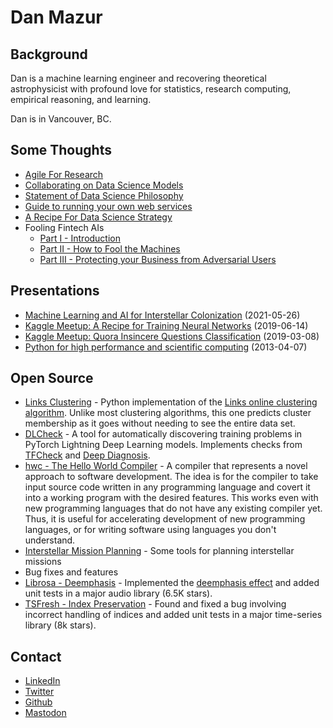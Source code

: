 # Dan Mazur

## Background

Dan is a machine learning engineer and recovering theoretical astrophysicist with profound love for statistics, research computing, empirical reasoning, and learning. 

Dan is in Vancouver, BC.

## Some Thoughts

* [Agile For Research](agile_research.md)
* [Collaborating on Data Science Models](modeling_collaboration.md)
* [Statement of Data Science Philosophy](philosophy.md)
* [Guide to running your own web services](running_webservices.md)
* [A Recipe For Data Science Strategy](strategy_recipe.md)
* Fooling Fintech AIs
  * [Part I - Introduction](https://medium.com/grow-blog/fooling-fintech-ais-945db04a5e51)
  * [Part II - How to Fool the Machines](https://medium.com/grow-blog/part-2-how-to-fool-the-machines-2cb0a3914eb0)
  * [Part III - Protecting your Business from Adversarial Users](https://medium.com/grow-blog/fooling-fintech-ais-part-3-protecting-your-business-from-adversarial-users-5c56a91b78c9)

## Presentations

* [Machine Learning and AI for Interstellar Colonization](https://www.youtube.com/watch?v=0d-eM2FToZg&t=3084s) (2021-05-26)
* [Kaggle Meetup: A Recipe for Training Neural Networks](https://www.youtube.com/watch?v=qajDVYLfeVg) (2019-06-14)
* [Kaggle Meetup: Quora Insincere Questions Classification](https://www.youtube.com/watch?v=l7ZmviwSnXw) (2019-03-08)
* [Python for high performance and scientific computing](https://www.youtube.com/watch?v=k_Z8REQo3Ks) (2013-04-07)

## Open Source
* [Links Clustering](https://github.com/QEDan/links_clustering) - Python implementation of the [Links online clustering algorithm](https://arxiv.org/abs/1801.10123). Unlike most clustering algorithms, this one predicts cluster membership as it goes without needing to see the entire data set.
* [DLCheck](https://github.com/QEDan/DLCheck) - A tool for automatically discovering training problems in PyTorch Lightning Deep Learning models. Implements checks from [TFCheck](https://arxiv.org/abs/1909.02562) and [Deep Diagnosis](https://arxiv.org/abs/2112.04036).
* [hwc - The Hello World Compiler](https://github.com/QEDan/hwc) - A compiler that represents a novel approach to software development. The idea is for the compiler to take input source code written in any programming language and covert it into a working program with the desired features. This works even with new programming languages that do not have any existing compiler yet. Thus, it is useful for accelerating development of new programming languages, or for writing software using languages you don't understand.
* [Interstellar Mission Planning](https://github.com/QEDan/interstellar_mission_planning) - Some tools for planning interstellar missions
* Bug fixes and features
 * [Librosa - Deemphasis](https://github.com/librosa/librosa/pull/1293) - Implemented the [deemphasis effect](https://librosa.org/doc/0.10.1/generated/librosa.effects.deemphasis.html#librosa.effects.deemphasis) and added unit tests in a major audio library (6.5K stars).
 * [TSFresh - Index Preservation](https://github.com/blue-yonder/tsfresh/pull/404) - Found and fixed a bug involving incorrect handling of indices and added unit tests in a major time-series library (8k stars). 

## Contact

* [LinkedIn](https://www.linkedin.com/in/mazurdan/)
* [Twitter](https://twitter.com/QEDanMazur)
* [Github](https://github.com/QEDan)
* <a rel="me" href="https://mastodon.online/@QEDan">Mastodon</a>
